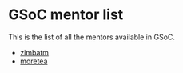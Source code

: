 # GSoC mentor list

This is the list of all the mentors available in GSoC.

* [zimbatm](https://github.com/zimbatm)
* [moretea](https://github.com/moretea)
